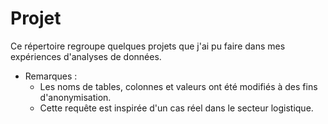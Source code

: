 # Projet
Ce répertoire regroupe quelques projets que j'ai pu faire dans mes expériences d'analyses de données.

  - Remarques :
    - Les noms de tables, colonnes et valeurs ont été modifiés à des fins d'anonymisation.
    - Cette requête est inspirée d'un cas réel dans le secteur logistique.
